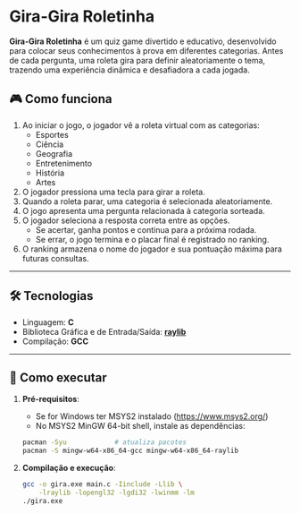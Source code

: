 # Gira-Gira Roletinha

**Gira-Gira Roletinha** é um quiz game divertido e educativo, desenvolvido para colocar seus conhecimentos à prova em diferentes categorias. Antes de cada pergunta, uma roleta gira para definir aleatoriamente o tema, trazendo uma experiência dinâmica e desafiadora a cada jogada.

## 🎮 Como funciona

1. Ao iniciar o jogo, o jogador vê a roleta virtual com as categorias:
   - Esportes
   - Ciência
   - Geografia
   - Entretenimento
   - História
   - Artes
2. O jogador pressiona uma tecla para girar a roleta.
3. Quando a roleta parar, uma categoria é selecionada aleatoriamente.
4. O jogo apresenta uma pergunta relacionada à categoria sorteada.
5. O jogador seleciona a resposta correta entre as opções.
   - Se acertar, ganha pontos e continua para a próxima rodada.
   - Se errar, o jogo termina e o placar final é registrado no ranking.
6. O ranking armazena o nome do jogador e sua pontuação máxima para futuras consultas.

---

## 🛠️ Tecnologias

- Linguagem: **C**
- Biblioteca Gráfica e de Entrada/Saída: **[raylib](https://www.raylib.com/)**
- Compilação: **GCC**

---

## 🚀 Como executar

1. **Pré-requisitos**:
   - Se for Windows ter MSYS2 instalado (https://www.msys2.org/)
   - No MSYS2 MinGW 64-bit shell, instale as dependências:
   ```bash
   pacman -Syu            # atualiza pacotes
   pacman -S mingw-w64-x86_64-gcc mingw-w64-x86_64-raylib
   ```

2. **Compilação e execução**:
   ```bash
   gcc -o gira.exe main.c -Iinclude -Llib \
       -lraylib -lopengl32 -lgdi32 -lwinmm -lm
   ./gira.exe

